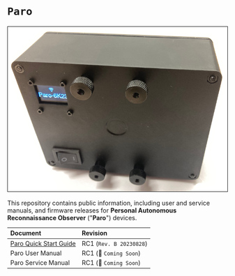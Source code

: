 # `Paro`
<img src="content/PARO-019P-reference-800px.png" border="1" />

This repository contains public information, including user and service manuals, and firmware releases for **Personal Autonomous Reconnaissance Observer** ("**Paro**") devices.

| Document | Revision |
| :------- | :------- |
| [Paro Quick Start Guide](content/PARO-RC1-Quick-Start-Guide.pdf)| RC1 (`Rev. B 20230828`) |
| Paro User Manual | RC1 (:construction: `Coming Soon`) |
| Paro Service Manual | RC1 (:construction: `Coming Soon`) |
